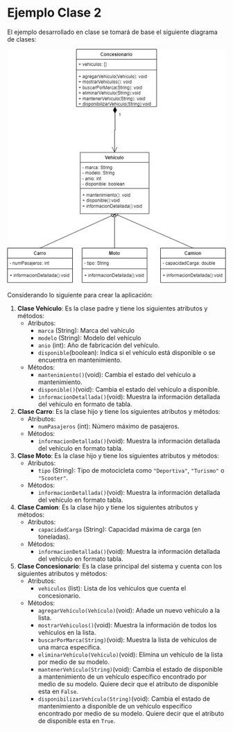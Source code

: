 # Ejemplo Clase 2

El ejemplo desarrollado en clase se tomará de base el siguiente diagrama de clases:

![Diagrama](./imgs/Diagrama.jpg)

Considerando lo siguiente para crear la aplicación:

1. **Clase Vehículo**: Es la clase padre y tiene los siguientes atributos y métodos:
    - Atributos: 
        - `marca` (String): Marca del vahículo
        - `modelo` (String): Modelo del vehículo
        - `anio` (int): Año de fabricación del vehículo.
        - `disponible`(boolean): Indica si el vehículo está disponible o se encuentra en mantenimiento.
    - Métodos:
        - `mantenimiento()`(void): Cambia el estado del vehículo a mantenimiento.
        - `disponible()`(void): Cambia el estado del vehículo a disponible.
        - `informacionDetallada()`(void): Muestra la información detallada del vehículo en formato de tabla.
2. **Clase Carro**: Es la clase hijo y tiene los siguientes atributos y métodos:
    - Atributos: 
        - `numPasajeros` (int): Número máximo de pasajeros.
    - Métodos:
        - `informacionDetallada()`(void): Muestra la información detallada del vehículo en formato tabla.
3. **Clase Moto**: Es la clase hijo y tiene los siguientes atributos y métodos:
    - Atributos: 
        - `tipo` (String): Tipo de motocicleta como `"Deportiva"`, `"Turismo"` o `"Scooter"`.
    - Métodos:
        - `informacionDetallada()`(void): Muestra la información detallada del vehículo en formato tabla.
4. **Clase Camion**: Es la clase hijo y tiene los siguientes atributos y métodos:
    - Atributos: 
        - `capacidadCarga` (String): Capacidad máxima de carga (en toneladas).
    - Métodos:
        - `informacionDetallada()`(void): Muestra la información detallada del vehículo en formato tabla.
5. **Clase Concesionario**: Es la clase principal del sistema y cuenta con los siguientes atributos y métodos:
    - Atributos:
        - `vehiculos` (list): Lista de los vehículos que cuenta el concesionario.
    - Métodos:
        - `agregarVehículo(Vehículo)`(void): Añade un nuevo vehículo a la lista.
        - `mostrarVehiculos()`(void): Muestra la información de todos los vehículos en la lista.
        - `buscarPorMarca(String)`(void): Muestra la lista de vehículos de una marca específica.
        - `eliminarVehículo(Vehículo)`(void): Elimina un vehículo de la lista por medio de su modelo.
        - `mantenerVehículo(String)`(void): Cambia el estado de disponible a mantenimiento de un vehículo específico encontrado por medio de su modelo. Quiere decir que el atributo de disponible esta en `False`.
        - `disponibilizarVehículo(String)`(void): Cambia el estado de mantenimiento a disponible de un vehículo específico encontrado por medio de su modelo. Quiere decir que el atributo de disponible esta en `True`.
